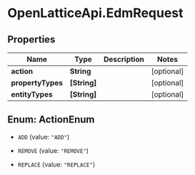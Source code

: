 # OpenLatticeApi.EdmRequest

## Properties

Name | Type | Description | Notes
------------ | ------------- | ------------- | -------------
**action** | **String** |  | [optional] 
**propertyTypes** | **[String]** |  | [optional] 
**entityTypes** | **[String]** |  | [optional] 



## Enum: ActionEnum


* `ADD` (value: `"ADD"`)

* `REMOVE` (value: `"REMOVE"`)

* `REPLACE` (value: `"REPLACE"`)




